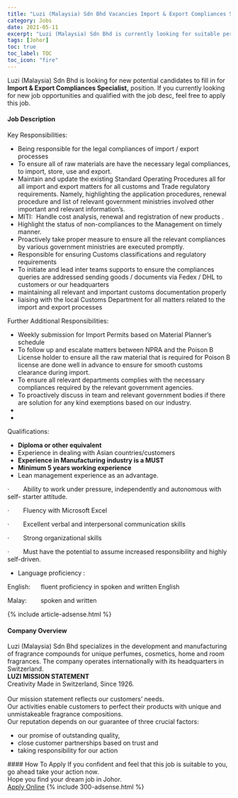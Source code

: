 ```yaml
---
title: "Luzi (Malaysia) Sdn Bhd Vacancies Import & Export Compliances Specialist," 
category: Jobs 
date: 2021-05-11 
excerpt: "Luzi (Malaysia) Sdn Bhd is currently looking for suitable person to fill in the Import & Export Compliances Specialist, which based in Johor" 
tags: [Johor] 
toc: true 
toc_label: TOC 
toc_icon: "fire" 
--- 
```


<p>Luzi (Malaysia) Sdn Bhd is looking for new potential candidates to fill in for <b>Import & Export Compliances Specialist,</b> position. If you currently looking for new job opportunities and qualified with the job desc, feel free to apply this job.
</p><div><div><h4>Job Description</h4></div><div><div><span><div><p>Key Responsibilities:</p><ul><li>Being responsible for the legal compliances of import / export processes</li><li>To ensure all of raw materials are have the necessary legal compliances, to import, store, use and export.</li><li>Maintain and update the existing Standard Operating Procedures all for all import and export matters for all customs and Trade regulatory requirements. Namely, highlighting the application procedures, renewal procedure and list of relevant government ministries involved other important and relevant information&#8217;s.</li><li>MITI: &#160;Handle cost analysis, renewal and registration of new products .</li><li>Highlight the status of non-compliances to the Management on timely manner.</li><li>Proactively take proper measure to ensure all the relevant compliances by various government ministries are executed promptly.</li><li>Responsible for ensuring Customs classifications and regulatory requirements</li><li>To initiate and lead inter teams supports to ensure the compliances queries are addressed sending goods / documents via Fedex / DHL to customers or our headquarters</li><li>maintaining all relevant and important customs documentation properly</li><li>liaising&#160;with the local Customs Department for all matters related to the import and export processes</li></ul><p>Further Additional Responsibilities:</p><ul><li>Weekly submission for Import Permits based on Material Planner&#8217;s schedule</li><li>To follow up and escalate matters between NPRA and the Poison B License holder to ensure all the raw material that is required for Poison B license are done well in advance to ensure for smooth customs clearance during import.</li><li>To ensure all relevant departments complies with the necessary compliances required by the relevant government agencies.</li><li>To proactively discuss in team and relevant government bodies if there are solution for any kind exemptions based on our industry.</li><li>&#160;</li><li>&#160;</li></ul><p>Qualifications:</p><ul><li><strong>Diploma or other equivalent</strong></li><li>Experience in dealing with Asian countries/customers</li><li><strong>Experience in Manufacturing industry is a MUST</strong></li><li><strong>Minimum 5 years working experience</strong></li><li>Lean management experience as an advantage.</li></ul><p>&#183;&#160;&#160;&#160;&#160;&#160;&#160;&#160;&#160;Ability to work under pressure, independently and autonomous with self- starter attitude.</p><p>&#183;&#160;&#160;&#160;&#160;&#160;&#160;&#160;&#160;Fluency with Microsoft Excel</p><p>&#183;&#160;&#160;&#160;&#160;&#160;&#160;&#160;&#160;Excellent verbal and interpersonal communication skills</p><p>&#183;&#160;&#160;&#160;&#160;&#160;&#160;&#160;&#160;Strong organizational skills</p><p>&#183;&#160;&#160;&#160;&#160;&#160;&#160;&#160;&#160;Must have the potential to assume increased responsibility and highly self-driven.</p><ul><li>Language proficiency :</li></ul><p>English:&#160;&#160;&#160;&#160;&#160;&#160;fluent proficiency in spoken and written English</p><p>Malay:&#160;&#160;&#160;&#160;&#160;&#160;&#160;&#160;spoken and written</p></div></span></div></div></div> 
{% include article-adsense.html %} 
<div><div><h4>Company Overview</h4></div><div><div><span><div><div>Luzi (Malaysia) Sdn Bhd specializes in the development and manufacturing of fragrance compounds for unique perfumes, cosmetics, home and room fragrances. The company operates internationally with its headquarters in Switzerland.</div>
<div>
<div><strong>LUZI MISSION STATEMENT</strong></div>
<div>Creativity Made in Switzerland, Since 1926.</div>
<div><br>
Our mission statement reflects our customers&#8217; needs.</div>
<div>Our activities enable customers to perfect their products with unique and unmistakeable fragrance compositions.</div>
<div>Our reputation depends on our guarantee of three crucial factors:</div>
<ul>
<li>our promise of outstanding quality,</li>
<li>close customer partnerships based on trust and</li>
<li>taking responsibility for our action</li>
</ul>
</div></div></span></div></div></div> 
#### How To Apply 
If you confident and feel that this job is suitable to you, go ahead take your action now. <br/> 
Hope you find your dream job in Johor. <br/> 
<a href="https://www.jobstreet.com.my/en/job/import-export-compliances-specialist-4564006?jobId=jobstreet-my-job-4564006&" class="btn btn--info" target="_blank" rel="nofollow noopenner">Apply Online</a> 
{% include 300-adsense.html %} 